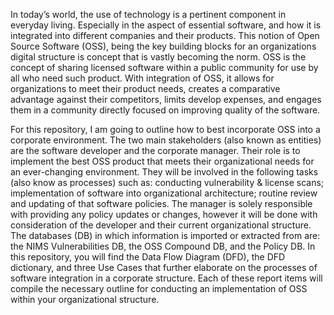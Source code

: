 In today’s world, the use of technology is a pertinent component in everyday living. Especially in the aspect of essential software, and how it is integrated into different companies and their products. This notion of Open Source Software (OSS), being the key building blocks for an organizations digital structure is concept that is vastly becoming the norm. OSS is the concept of sharing licensed software within a public community for use by all who need such product. With integration of OSS, it allows for organizations to meet their product needs, creates a comparative advantage against their competitors, limits develop expenses, and engages them in a community directly focused on improving quality of the software.

For this repository, I am going to outline how to best incorporate OSS into a corporate environment. The two main stakeholders (also known as entities) are the software developer and the corporate manager. Their role is to implement the best OSS product that meets their organizational needs for an ever-changing environment. They will be involved in the following tasks (also know as processes) such as: conducting vulnerability & license scans; implementation of software into organizational architecture; routine review and updating of that software policies. The manager is solely responsible with providing any policy updates or changes, however it will be done with consideration of the developer and their current organizational structure. The databases (DB) in which information is imported or extracted from are: the NIMS Vulnerabilities DB, the OSS Compound DB, and the Policy DB. In this repository, you will find the Data Flow Diagram (DFD), the DFD dictionary, and three Use Cases that further elaborate on the processes of software integration in a corporate structure. Each of these report items will compile the necessary outline for conducting an implementation of OSS within your organizational structure.
